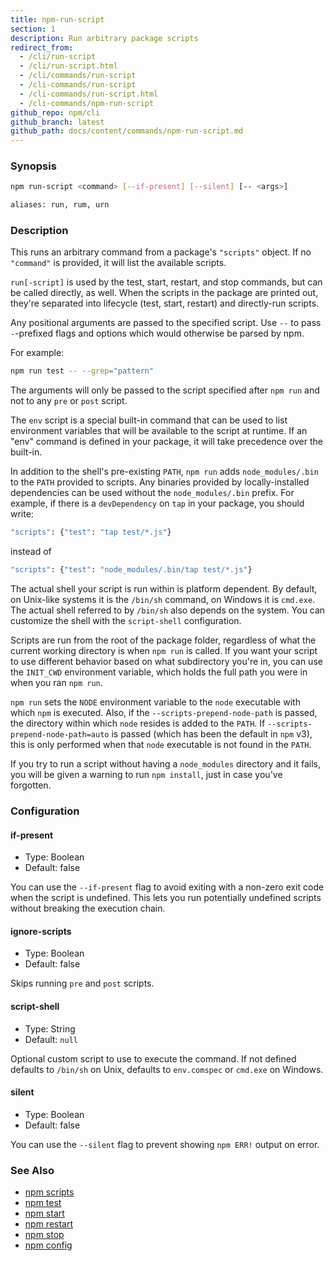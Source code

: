 ```yaml
---
title: npm-run-script
section: 1
description: Run arbitrary package scripts
redirect_from:
  - /cli/run-script
  - /cli/run-script.html
  - /cli/commands/run-script
  - /cli-commands/run-script
  - /cli-commands/run-script.html
  - /cli-commands/npm-run-script
github_repo: npm/cli
github_branch: latest
github_path: docs/content/commands/npm-run-script.md
---
```


### Synopsis

```bash
npm run-script <command> [--if-present] [--silent] [-- <args>]

aliases: run, rum, urn
```

### Description

This runs an arbitrary command from a package's `"scripts"` object.  If no
`"command"` is provided, it will list the available scripts.

`run[-script]` is used by the test, start, restart, and stop commands, but
can be called directly, as well. When the scripts in the package are
printed out, they're separated into lifecycle (test, start, restart) and
directly-run scripts.

Any positional arguments are passed to the specified script.  Use `--` to
pass `-`-prefixed flags and options which would otherwise be parsed by npm.

For example:

```bash
npm run test -- --grep="pattern"
```

The arguments will only be passed to the script specified after ```npm run```
and not to any `pre` or `post` script.

The `env` script is a special built-in command that can be used to list
environment variables that will be available to the script at runtime. If an
"env" command is defined in your package, it will take precedence over the
built-in.

In addition to the shell's pre-existing `PATH`, `npm run` adds
`node_modules/.bin` to the `PATH` provided to scripts. Any binaries
provided by locally-installed dependencies can be used without the
`node_modules/.bin` prefix. For example, if there is a `devDependency` on
`tap` in your package, you should write:

```bash
"scripts": {"test": "tap test/*.js"}
```

instead of

```bash
"scripts": {"test": "node_modules/.bin/tap test/*.js"}
```

The actual shell your script is run within is platform dependent. By default,
on Unix-like systems it is the `/bin/sh` command, on Windows it is
`cmd.exe`.
The actual shell referred to by `/bin/sh` also depends on the system.
You can customize the shell with the `script-shell` configuration.

Scripts are run from the root of the package folder, regardless of what the
current working directory is when `npm run` is called. If you want your
script to use different behavior based on what subdirectory you're in, you
can use the `INIT_CWD` environment variable, which holds the full path you
were in when you ran `npm run`.

`npm run` sets the `NODE` environment variable to the `node` executable
with which `npm` is executed. Also, if the `--scripts-prepend-node-path` is
passed, the directory within which `node` resides is added to the `PATH`.
If `--scripts-prepend-node-path=auto` is passed (which has been the default
in `npm` v3), this is only performed when that `node` executable is not
found in the `PATH`.

If you try to run a script without having a `node_modules` directory and it
fails, you will be given a warning to run `npm install`, just in case you've
forgotten.

### Configuration

#### if-present

* Type: Boolean
* Default: false

You can use the `--if-present` flag to avoid exiting with a non-zero exit code
when the script is undefined. This lets you run potentially undefined scripts
without breaking the execution chain.

#### ignore-scripts

* Type: Boolean
* Default: false

Skips running `pre` and `post` scripts.

#### script-shell

* Type: String
* Default: `null`

Optional custom script to use to execute the command. If not defined defaults
to `/bin/sh` on Unix, defaults to `env.comspec` or `cmd.exe` on Windows.

#### silent

* Type: Boolean
* Default: false

You can use the `--silent` flag to prevent showing `npm ERR!` output on error.

### See Also

* [npm scripts](/cli/v7/using-npm/scripts)
* [npm test](/cli/v7/commands/npm-test)
* [npm start](/cli/v7/commands/npm-start)
* [npm restart](/cli/v7/commands/npm-restart)
* [npm stop](/cli/v7/commands/npm-stop)
* [npm config](/cli/v7/commands/npm-config)
